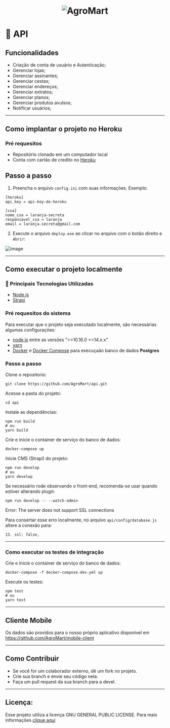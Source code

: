 <h1 align="center">
  <img alt="AgroMart" title="AgroMart" src="https://raw.githubusercontent.com/Hackathon-FGA-2020/Desafio-3-Grupo-6-mobile/master/src/assets/images/logo_0.5.png"/>
</h1>

# 🌱 API

## Funcionalidades
- Criação de conta de usuário e Autenticação;
- Gerenciar lojas;
- Gerenciar assinantes;
- Gerenciar cestas;
- Gerenciar endereços;
- Gerenciar extratos;
- Gerenciar planos;
- Gerenciar produtos avulsos;
- Notificar usuários;

---
## Como implantar o projeto no Heroku
### Pré requesitos 
- Repositório clonado em um computador local
- Conta com cartão de credito no [Heroku](https://dashboard.heroku.com/)

## Passo a passo

1. Preencha o arquivo `config.ini` com suas informações. Exemplo:

```
[heroku]
api_key = api-key-do-heroku

[csa]
nome_csa = laranja-secreta
responsavel_csa = laranja
email = laranja.secreta@gmail.com
```

2. Execute o arquivo `deploy.exe` ao clicar no arquivo com o botão direito e `Abrir`:

![image](https://user-images.githubusercontent.com/31159235/234134157-8782839a-4595-4619-9565-477aef97c232.png)

---
## Como executar o projeto localmente

### :rocket: Principais Tecnologias Utilizadas

- [Node.js](https://nodejs.org/en/)
- [Strapi](https://github.com/strapi/strapi)

### Pré requesitos do sistema
Para executar que o projeto seja executado localmente, são necessárias algumas configurações:
- [node.js](https://nodejs.org/en/) entre as versões ">=10.16.0 <=14.x.x"
- [yarn](https://yarnpkg.com/getting-started/install)
-  [Docker](https://docs.docker.com/engine/installation/) e [Docker Compose](https://docs.docker.com/compose/install/) para execuçaão banco de dados **Postgres**

### Passo a passo
Clone o repositorio:

```
git clone https://github.com/AgroMart/api.git
```

Acesse a pasta do projeto:

```
cd api
```

Instale as dependências:

```
npm run build
# ou
yarn build
```

Crie e inicie o container de serviço do banco de dados:

```
docker-compose up
```

Inicie CMS (Strapi) do projeto:

```
npm run develop
# ou
yarn develop
```

Se necessário rode observando o front-end, recomenda-se usar quando estiver alterando plugin

```
npm run develop -- --watch-admin
```

Error: The server does not support SSL connections

Para consertar esse erro localmente, no arquivo `api/config/database.js` altere a conexão para: 

```
13. ssl: false,
```
---
### Como executar os testes de integração

Crie e inicie o container de serviço do banco de dados:

```
docker-compose -f docker-compose.dev.yml up
```

Execute os testes:

```
npm test
# ou
yarn test
```

---
## Cliente Mobile

Os dados são providos para o nosso próprio aplicativo disponível em https://github.com/AgroMart/mobile-client

---

## Como Contribuir

- Se você for um colaborador externo, dê um fork no projeto.
- Crie sua branch e envie seu código nela.
- Faça um pull request da sua branch para a devel.

---

## Licença:

Esse projeto utiliza a licença GNU GENERAL PUBLIC LICENSE. Para mais informações [clique aqui](https://github.com/AgroMart/api/blob/master/LICENSE)
